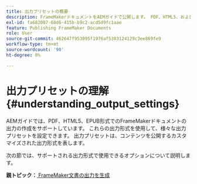 ```yaml
---
title: 出力プリセットの概要
description: FrameMakerドキュメントをAEMガイドで公開します。 PDF、HTML5、およびEPUB形式でFrameMakerドキュメントの出力を生成する方法について説明します。
exl-id: fa682007-68d6-415b-b9c2-acd5d9fc1aae
feature: Publishing FrameMaker Documents
role: User
source-git-commit: 462647f953895f1976af5383124129c3ee869fe9
workflow-type: tm+mt
source-wordcount: '90'
ht-degree: 0%

---
```


# 出力プリセットの理解 {#understanding_output_settings}

AEMガイドでは、PDF、HTML5、EPUB形式でのFrameMakerドキュメントの出力の作成をサポートしています。 これらの出力形式を使用して、様々な出力プリセットを設定できます。 出力プリセットは、コンテンツを公開するカスタマイズされた出力形式を表します。

次の節では、サポートされる出力形式で使用できるオプションについて説明します。

**親トピック：**[ FrameMaker文書の出力を生成](fm-output-generatation.md)
